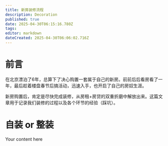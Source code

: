 ```yaml
---
title: 新房装修流程
description: Decoration
published: true
date: 2025-04-30T06:15:16.780Z
tags: 
editor: markdown
dateCreated: 2025-04-30T06:06:02.716Z
---
```


# 前言
在北京漂泊了6年，总算下了决心购置一套属于自己的新房。前前后后看房看了一年，最后趁着楼盘春节后搞活动，迅速入手，也开启了自己的房奴生涯。

新房购置后，肯定是尽快完成装修，从房租+房贷的双重折磨中解放出来。这篇文章用于记录我们装修的过程以及各个环节的经验（踩坑）。


# 自装 or 整装
Your content here